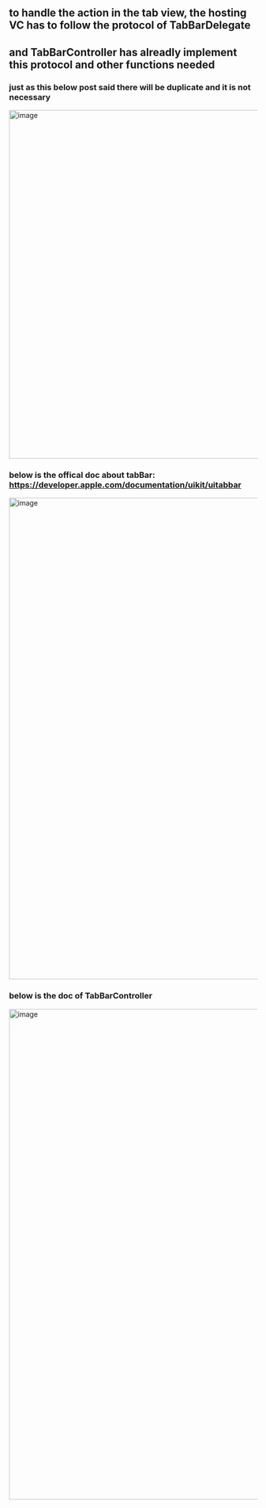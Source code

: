 ## to handle the action in the tab view, the hosting VC has to follow the protocol of TabBarDelegate
## and TabBarController has alreadly implement this protocol and other functions needed

### just as this below post said there will be duplicate and it is not necessary
<img width="705" alt="image" src="https://user-images.githubusercontent.com/81428296/175995926-23dc6092-0371-4e47-9ddc-d23f34d0a6b2.png">


### below is the offical doc about tabBar: https://developer.apple.com/documentation/uikit/uitabbar
<img width="974" alt="image" src="https://user-images.githubusercontent.com/81428296/175996048-6f24f71b-ca4e-4f20-88f3-6d33d56ed214.png">

### below is the doc of TabBarController
<img width="992" alt="image" src="https://user-images.githubusercontent.com/81428296/175996526-8ccc3186-e9ae-488a-b45f-136783f967ea.png">
